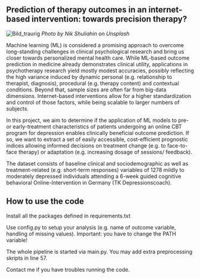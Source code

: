 ## Prediction of therapy outcomes in an internet-based intervention: towards precision therapy?

![Bild_traurig](https://user-images.githubusercontent.com/50407361/104200051-7bf4d500-5428-11eb-82b0-f059bed2c02f.jpg)
*Photo by Nik Shuliahin on Unsplash*

Machine learning (ML) is considered a promising approach to overcome long-standing challenges in clinical psychological research and bring us closer towards personalized mental health care. While ML-based outcome prediction in medicine already demonstrates clinical utility, applications in psychotherapy research yield mostly modest accuracies, possibly reflecting the high variance induced by dynamic personal (e.g. relationship to therapist, diagnosis), procedural (e.g. therapy content) and contextual conditions. Beyond that, sample sizes are often far from big-data dimensions. Internet-based interventions allow for a higher standardization and control of those factors, while being scalable to larger numbers of subjects. 

In this project, we aim to determine if the application of ML models to pre- or early-treatment characteristics of patients undergoing an online CBT program for depression enables clinically beneficial outcome prediction. If so, we want to extract a set of easily accessible, cost-efficient prognostic indices allowing informed decisions on treatment change (e.g. to face-to-face therapy) or adaptation (e.g. increasing dosage of sessions/ feedback). 

The dataset consists of baseline clinical and sociodemographic as well as treatment-related (e.g. short-term responses) variables of 1278 mildly to moderately depressed individuals attending a 6-week guided cognitive behavioral Online-Intervention in Germany (TK Depressionscoach).

## How to use the code
Install all the packages defined in requirements.txt

Use config.py to setup your analysis (e.g. name of outcome variable, handling of missing values). Important: you have to change the PATH variable! 

The whole pipeline is started via main.py. You may add extra preprocessing skripts in line 57.  

Contact me if you have troubles running the code. 
